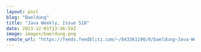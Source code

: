 ```yaml
---
layout: post
blog: "Baeldung"
title: "Java Weekly, Issue 518"
date: 2023-12-01T13:46:59Z
image: images/baeldung.png
remote_url: "https://feeds.feedblitz.com/~/843361190/0/baeldung~Java-Weekly-Issue"
---
```

